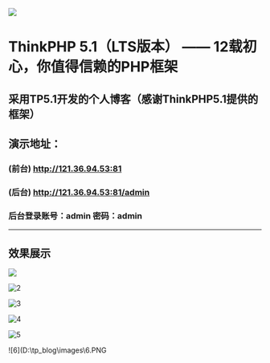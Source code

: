 ![](https://box.kancloud.cn/5a0aaa69a5ff42657b5c4715f3d49221)



# ThinkPHP 5.1（LTS版本） —— 12载初心，你值得信赖的PHP框架



## 采用TP5.1开发的个人博客（感谢ThinkPHP5.1提供的框架）



## 演示地址：

### 		(前台) http://121.36.94.53:81 

### 		(后台) http://121.36.94.53:81/admin

### 		后台登录账号：admin   密码：admin

------

## 效果展示

![](D:\tp_blog\images\1.PNG)

![2](D:\tp_blog\images\2.PNG)

![3](D:\tp_blog\images\3.PNG)

![4](D:\tp_blog\images\4.PNG)

![5](D:\tp_blog\images\5.PNG)

![6](D:\tp_blog\images\6.PNG
